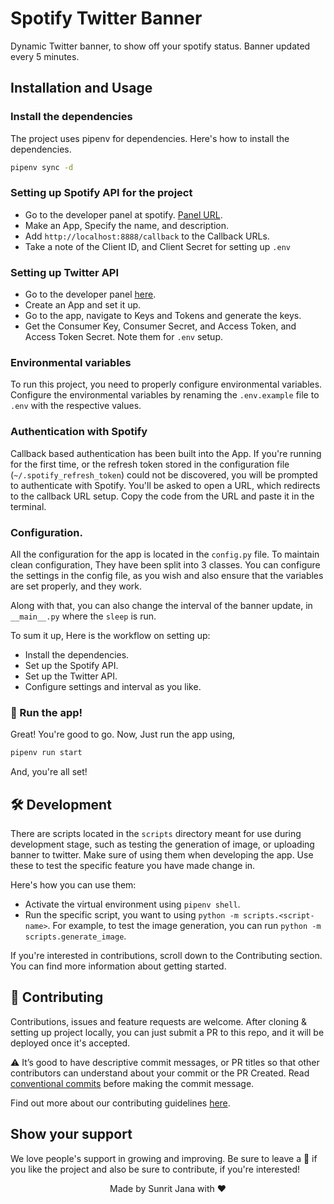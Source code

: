 # Spotify Twitter Banner

Dynamic Twitter banner, to show off your spotify status. Banner updated every 5 minutes.

## Installation and Usage

### Install the dependencies

The project uses pipenv for dependencies. Here's how to install the dependencies.

```sh
pipenv sync -d
```

### Setting up Spotify API for the project

- Go to the developer panel at spotify. [Panel URL](https://developer.spotify.com).
- Make an App, Specify the name, and description.
- Add `http://localhost:8888/callback` to the Callback URLs.
- Take a note of the Client ID, and Client Secret for setting up `.env`

### Setting up Twitter API

- Go to the developer panel [here](https://developer.twitter.com/).
- Create an App and set it up.
- Go to the app, navigate to Keys and Tokens and generate the keys.
- Get the Consumer Key, Consumer Secret, and Access Token, and Access Token Secret. Note them for `.env` setup.

### Environmental variables

To run this project, you need to properly configure environmental variables. Configure the environmental
variables by renaming the `.env.example` file to `.env` with the respective values.

### Authentication with Spotify

Callback based authentication has been built into the App. If you're running for the first time, or the refresh
token stored in the configuration file (`~/.spotify_refresh_token`) could not be discovered, you will be prompted
to authenticate with Spotify. You'll be asked to open a URL, which redirects to the callback URL setup. Copy the
code from the URL and paste it in the terminal.

### Configuration.

All the configuration for the app is located in the `config.py` file. To maintain clean configuration, They
have been split into 3 classes. You can configure the settings in the config file, as you wish and also ensure
that the variables are set properly, and they work.

Along with that, you can also change the interval of the banner update, in `__main__.py` where the `sleep` is run.

To sum it up, Here is the workflow on setting up:

- Install the dependencies.
- Set up the Spotify API.
- Set up the Twitter API.
- Configure settings and interval as you like.

### 🚀 Run the app!

Great! You're good to go. Now, Just run the app using,

```sh
pipenv run start
```

And, you're all set!

## 🛠 Development

There are scripts located in the `scripts` directory meant for use during development stage, such as
testing the generation of image, or uploading banner to twitter. Make sure of using them when developing
the app. Use these to test the specific feature you have made change in.

Here's how you can use them:

- Activate the virtual environment using `pipenv shell`.
- Run the specific script, you want to using `python -m scripts.<script-name>`. For example, to test the
  image generation, you can run `python -m scripts.generate_image`.

If you're interested in contributions, scroll down to the Contributing section. You can find more information
about getting started.

## 🤝 Contributing

Contributions, issues and feature requests are welcome. After cloning & setting up project locally, you can just submit
a PR to this repo, and it will be deployed once it's accepted.

⚠ It’s good to have descriptive commit messages, or PR titles so that other contributors can understand about your
commit or the PR Created. Read [conventional commits](https://www.conventionalcommits.org/en/v1.0.0-beta.3/) before
making the commit message.

Find out more about our contributing guidelines [here](CONTRIBUTING.md).

## Show your support

We love people's support in growing and improving. Be sure to leave a 🌟 if you like the project and
also be sure to contribute, if you're interested!

<div align="center">Made by Sunrit Jana with ❤</div>
